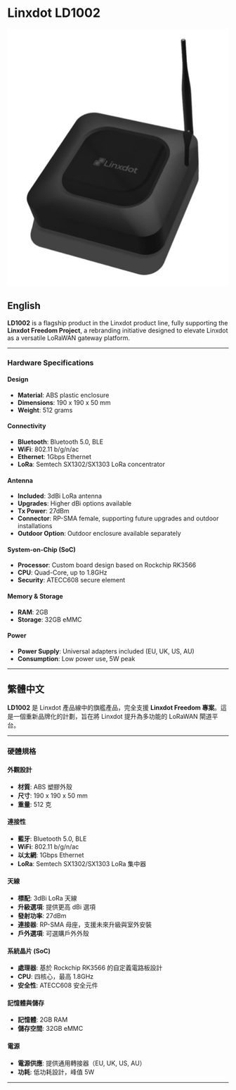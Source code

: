 # Linxdot LD1002
![LD1002](/pictures/LD1002.png)
## English

**LD1002** is a flagship product in the Linxdot product line, fully supporting the **Linxdot Freedom Project**, a rebranding initiative designed to elevate Linxdot as a versatile LoRaWAN gateway platform.

---

### Hardware Specifications

#### **Design**
- **Material**: ABS plastic enclosure  
- **Dimensions**: 190 x 190 x 50 mm  
- **Weight**: 512 grams  

#### **Connectivity**
- **Bluetooth**: Bluetooth 5.0, BLE  
- **WiFi**: 802.11 b/g/n/ac  
- **Ethernet**: 1Gbps Ethernet  
- **LoRa**: Semtech SX1302/SX1303 LoRa concentrator  

#### **Antenna**
- **Included**: 3dBi LoRa antenna  
- **Upgrades**: Higher dBi options available  
- **Tx Power**: 27dBm  
- **Connector**: RP-SMA female, supporting future upgrades and outdoor installations  
- **Outdoor Option**: Outdoor enclosure available separately  

#### **System-on-Chip (SoC)**
- **Processor**: Custom board design based on Rockchip RK3566  
- **CPU**: Quad-Core, up to 1.8GHz  
- **Security**: ATECC608 secure element  

#### **Memory & Storage**
- **RAM**: 2GB  
- **Storage**: 32GB eMMC  

#### **Power**
- **Power Supply**: Universal adapters included (EU, UK, US, AU)  
- **Consumption**: Low power use, 5W peak  

---

## 繁體中文

**LD1002** 是 Linxdot 產品線中的旗艦產品，完全支援 **Linxdot Freedom 專案**。這是一個重新品牌化的計劃，旨在將 Linxdot 提升為多功能的 LoRaWAN 閘道平台。

---

### 硬體規格

#### **外觀設計**
- **材質**: ABS 塑膠外殼  
- **尺寸**: 190 x 190 x 50 mm  
- **重量**: 512 克  

#### **連接性**
- **藍牙**: Bluetooth 5.0, BLE  
- **WiFi**: 802.11 b/g/n/ac  
- **以太網**: 1Gbps Ethernet  
- **LoRa**: Semtech SX1302/SX1303 LoRa 集中器  

#### **天線**
- **標配**: 3dBi LoRa 天線  
- **升級選項**: 提供更高 dBi 選項  
- **發射功率**: 27dBm  
- **連接器**: RP-SMA 母座，支援未來升級與室外安裝  
- **戶外選項**: 可選購戶外外殼  

#### **系統晶片 (SoC)**
- **處理器**: 基於 Rockchip RK3566 的自定義電路板設計  
- **CPU**: 四核心，最高 1.8GHz  
- **安全性**: ATECC608 安全元件  

#### **記憶體與儲存**
- **記憶體**: 2GB RAM  
- **儲存空間**: 32GB eMMC  

#### **電源**
- **電源供應**: 提供通用轉接器（EU, UK, US, AU）  
- **功耗**: 低功耗設計，峰值 5W  

---